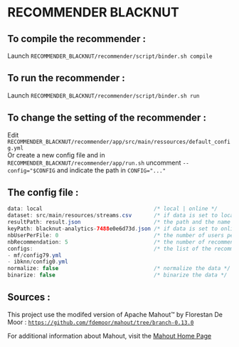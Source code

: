 # RECOMMENDER BLACKNUT

## To compile the recommender :
Launch `RECOMMENDER_BLACKNUT/recommender/script/binder.sh compile`

## To run the recommender :
Launch `RECOMMENDER_BLACKNUT/recommender/script/binder.sh run`

## To change the setting of the recommender : 
Edit `RECOMMENDER_BLACKNUT/recommender/app/src/main/ressources/default_config.yml`  
Or create a new config file and in `RECOMMENDER_BLACKNUT/recommender/app/run.sh` uncomment `--config="$CONFIG` and indicate the path in `CONFIG="..."`

## The config file : 
```java
data: local                                   /* local | online */
dataset: src/main/resources/streams.csv       /* if data is set to local, this indicates the path where to collect the datas */
resultPath: result.json                       /* the path and the name of the result file */
keyPath: blacknut-analytics-7488e0e6d73d.json /* if data is set to online, this indicates the path and the name of the key file to access to the BigQuery datas */
nbUserPerFile: 0                              /* the number of users per result file, if set to 0 all results will be store in one file */
nbRecommendation: 5                           /* the number of recommendations per users and per algorithms */
configs:                                      /* the list of the recommendation algorithms and their config file to run for each user */
- mf/config79.yml
- ibknn/config0.yml
normalize: false                              /* normalize the data */
binarize: false                               /* binarize the data */
```

## Sources : 

This project use the modifed version of Apache Mahout™ by Florestan De Moor : 
[`https://github.com/fdemoor/mahout/tree/branch-0.13.0`](https://github.com/fdemoor/mahout/tree/branch-0.13.0)

For additional information about Mahout, visit the [Mahout Home Page](http://mahout.apache.org/)
